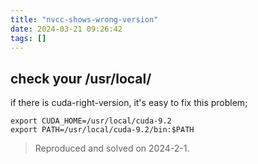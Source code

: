 ```yaml
---
title: "nvcc-shows-wrong-version"
date: 2024-03-21 09:26:42
tags: []
---
```

## check your /usr/local/

if there is cuda-right-version, it's easy to fix this problem;

```
export CUDA_HOME=/usr/local/cuda-9.2
export PATH=/usr/local/cuda-9.2/bin:$PATH
```

> Reproduced and solved on 2024-2-1.

